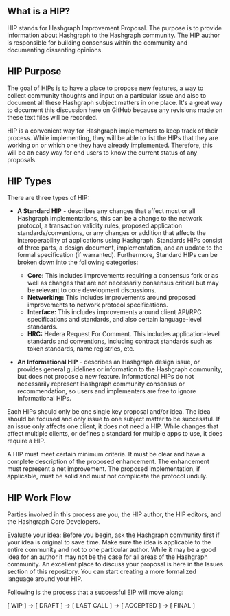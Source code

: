 ## What is a HIP?
HIP stands for Hashgraph Improvement Proposal. The purpose is to provide information about Hashgraph to the Hashgraph community. The HIP author is responsible for building consensus within the community and documenting dissenting opinions.

## HIP Purpose
The goal of HIPs is to have a place to propose new features, a way to collect community thoughts and input on a particular issue and also to document all these Hashgraph subject matters in one place. It's a great way to document this discussion here on GitHub because any revisions made on these text files will be recorded. 

HIP is a convenient way for Hashgraph implementers to keep track of their process. While implementing, they will be able to list the HIPs that they are working on or which one they have already implemented. Therefore, this will be an easy way for end users to know the current status of any proposals.

## HIP Types
There are three types of HIP:
- **A Standard HIP** - describes any changes that affect most or all Hashgraph implementations, this can be a change to the network protocol, a transaction validity rules, proposed application standards/conventions, or any changes or addition that affects the interoperability of applications using Hashgraph. Standards HIPs consist of three parts, a design document, implementation, and an update to the formal specification (if warranted). Furthermore, Standard HIPs can be broken down into the following categories:
   - **Core:** This includes improvements requiring a consensus fork or as well as changes that are not necessarily consensus critical but may be relevant to core development discussions.
   - **Networking:** This includes improvements around proposed improvements to network protocol specifications.
   - **Interface:** This includes improvements around client API/RPC specifications and standards, and also certain language-level standards.
   - **HRC:**  Hedera Request For Comment. This includes application-level standards and conventions, including contract standards such as token standards, name registries, etc.

- **An Informational HIP** - describes an Hashgraph design issue, or provides general guidelines or information to the Hashgraph community, but does not propose a new feature. Informational HIPs do not necessarily represent Hashgraph community consensus or recommendation, so users and implementers are free to ignore Informational HIPs.

Each HIPs should only be one single key proposal and/or idea. The idea should be focused and only issue to one subject matter to be successful. If an issue only affects one client, it does not need a HIP. While changes that affect multiple clients, or defines a standard for multiple apps to use, it does require a HIP.

A HIP must meet certain minimum criteria. It must be clear and have a complete description of the proposed enhancement. The enhancement must represent a net improvement. The proposed implementation, if applicable, must be solid and must not complicate the protocol unduly.

## HIP Work Flow
Parties involved in this process are you, the HIP author, the HIP editors, and the Hashgraph Core Developers.

Evaluate your idea: Before you begin, ask the Hashgraph community first if your idea is original to save time. Make sure the idea is applicable to the entire community and not to one particular author. While it may be a good idea for an author it may not be the case for all areas of the Hashgraph community. An excellent place to discuss your proposal is here in the Issues section of this repository. You can start creating a more formalized language around your HIP.

Following is the process that a successful EIP will move along:

[ WIP ] -> [ DRAFT ] -> [ LAST CALL ] -> [ ACCEPTED ] -> [ FINAL ]
